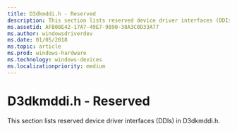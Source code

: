 ```yaml
---
title: D3dkmddi.h - Reserved
description: This section lists reserved device driver interfaces (DDIs) in D3dkmddi.h.
ms.assetid: AFB08E42-17A7-49E7-9890-38A3C0D33A77
ms.author: windowsdriverdev
ms.date: 01/05/2018
ms.topic: article
ms.prod: windows-hardware
ms.technology: windows-devices
ms.localizationpriority: medium
---
```


# <span id="display.d3dkmddi_h_-_reserved"></span>D3dkmddi.h - Reserved


This section lists reserved device driver interfaces (DDIs) in D3dkmddi.h.

 

 





